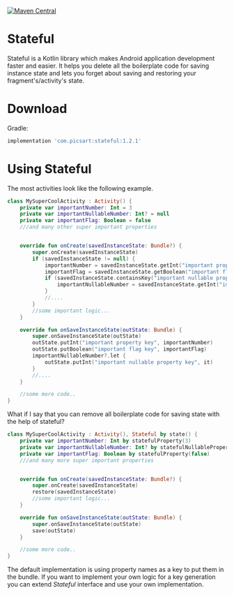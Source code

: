 [![Maven Central](https://img.shields.io/maven-central/v/com.picsart/stateful.svg?label=Maven%20Central)](https://search.maven.org/search?q=g:%22com.picsart%22%20AND%20a:%22stateful%22)
# Stateful
Stateful is a Kotlin library which makes Android application development faster and easier. It helps you delete all the boilerplate code for saving instance state and lets you forget about saving and restoring your fragment's/activity's state.

# Download
Gradle:
```groovy
implementation 'com.picsart:stateful:1.2.1'
```
# Using Stateful
The most activities look like the following example.
```kotlin
class MySuperCoolActivity : Activity() {
    private var importantNumber: Int = 3
    private var importantNullableNumber: Int? = null
    private var importantFlag: Boolean = false
    ///and many other super important properties


    override fun onCreate(savedInstanceState: Bundle?) {
        super.onCreate(savedInstanceState)
        if (savedInstanceState != null) {
            importantNumber = savedInstanceState.getInt("important property key")
            importantFlag = savedInstanceState.getBoolean("important flag key")
            if (savedInstanceState.containsKey("important nullable property key")) {
                importantNullableNumber = savedInstanceState.getInt("important nullable property key")            
            }
            //....
        }
        //some important logic...
    }

    override fun onSaveInstanceState(outState: Bundle) {
        super.onSaveInstanceState(outState)
        outState.putInt("important property key", importantNumber)
        outState.putBoolean("important flag key", importantFlag)
        importantNullableNumber?.let {
            outState.putInt("important nullable property key", it)
        }
        //....
    }

    //some more code..
}
```

What if I say that you can remove all boilerplate code for saving state with the help of stateful?

```kotlin
class MySuperCoolActivity : Activity(), Stateful by state() {
    private var importantNumber: Int by statefulProperty(3)
    private var importantNullableNumber: Int? by statefulNullableProperty<Int>(null)
    private var importantFlag: Boolean by statefulProperty(false)
    ///and many more super important properties


    override fun onCreate(savedInstanceState: Bundle?) {
        super.onCreate(savedInstanceState)
        restore(savedInstanceState)
        //some important logic...
    }

    override fun onSaveInstanceState(outState: Bundle) {
        super.onSaveInstanceState(outState)
        save(outState)
    }

    //some more code..
}
```

The default implementation is using property names as a key to put them in the bundle. If you want to implement your own logic for a key generation you can extend *Stateful* interface and use your own implementation.
